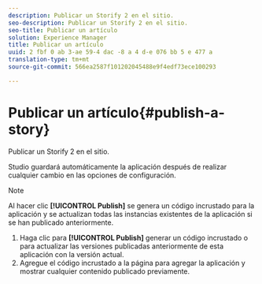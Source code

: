 ```yaml
---
description: Publicar un Storify 2 en el sitio.
seo-description: Publicar un Storify 2 en el sitio.
seo-title: Publicar un artículo
solution: Experience Manager
title: Publicar un artículo
uuid: 2 fbf 0 ab 3-ae 59-4 dac -8 a 4 d-e 076 bb 5 e 477 a
translation-type: tm+mt
source-git-commit: 566ea2587f101202045488e9f4edf73ece100293

---
```



# Publicar un artículo{#publish-a-story}

Publicar un Storify 2 en el sitio.

Studio guardará automáticamente la aplicación después de realizar cualquier cambio en las opciones de configuración.

>[!NOTE]
>
>Al hacer clic **[!UICONTROL Publish]** se genera un código incrustado para la aplicación y se actualizan todas las instancias existentes de la aplicación si se han publicado anteriormente.

1. Haga clic para **[!UICONTROL Publish]** generar un código incrustado o para actualizar las versiones publicadas anteriormente de esta aplicación con la versión actual.
1. Agregue el código incrustado a la página para agregar la aplicación y mostrar cualquier contenido publicado previamente.
